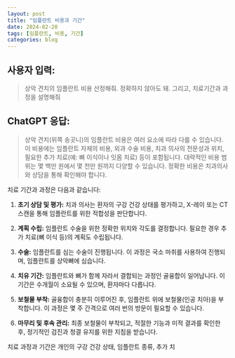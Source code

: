 ```yaml
---
layout: post
title: "임플란트 비용과 기간"
date: 2024-02-20
tags: [임플란트, 비용, 기간]
categories: blog
---
```


## 사용자 입력:
> 상악 견치의 임플란트 비용 산정해줘. 정확하지 않아도 돼. 그리고, 치료기간과 과정을 설명해줘

## ChatGPT 응답:
> 상악 견치(위쪽 송곳니)의 임플란트 비용은 여러 요소에 따라 다를 수 있습니다. 이 비용에는 임플란트 자체의 비용, 외과 수술 비용, 치과 의사의 전문성과 위치, 필요한 추가 치료(예: 뼈 이식이나 잇몸 치료) 등이 포함됩니다. 대략적인 비용 범위는 몇 백만 원에서 몇 천만 원까지 다양할 수 있습니다. 정확한 비용은 치과의사와 상담을 통해 확인해야 합니다.

치료 기간과 과정은 다음과 같습니다:

1. **초기 상담 및 평가:** 치과 의사는 환자의 구강 건강 상태를 평가하고, X-레이 또는 CT 스캔을 통해 임플란트를 위한 적합성을 판단합니다.

2. **계획 수립:** 임플란트 수술을 위한 정확한 위치와 각도를 결정합니다. 필요한 경우 추가 치료(뼈 이식 등)의 계획도 수립됩니다.

3. **수술:** 임플란트를 심는 수술이 진행됩니다. 이 과정은 국소 마취를 사용하여 진행되며, 임플란트를 상악뼈에 심습니다.

4. **치유 기간:** 임플란트와 뼈가 함께 자라서 결합되는 과정인 골융합이 일어납니다. 이 기간은 수개월이 소요될 수 있으며, 환자마다 다릅니다.

5. **보철물 부착:** 골융합이 충분히 이루어진 후, 임플란트 위에 보철물(인공 치아)을 부착합니다. 이 과정은 몇 주 간격으로 여러 번의 방문이 필요할 수 있습니다.

6. **마무리 및 후속 관리:** 최종 보철물이 부착되고, 적절한 기능과 미적 결과를 확인한 후, 정기적인 검진과 청결 유지를 위한 지침을 받습니다.

치료 과정과 기간은 개인의 구강 건강 상태, 임플란트 종류, 추가 치

